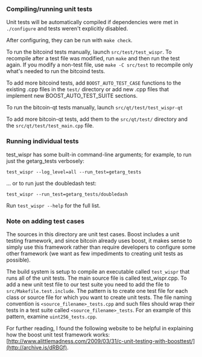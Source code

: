 ### Compiling/running unit tests

Unit tests will be automatically compiled if dependencies were met in `./configure`
and tests weren't explicitly disabled.

After configuring, they can be run with `make check`.

To run the bitcoind tests manually, launch `src/test/test_wispr`. To recompile
after a test file was modified, run `make` and then run the test again. If you
modify a non-test file, use `make -C src/test` to recompile only what's needed
to run the bitcoind tests.

To add more bitcoind tests, add `BOOST_AUTO_TEST_CASE` functions to the existing
.cpp files in the `test/` directory or add new .cpp files that
implement new BOOST_AUTO_TEST_SUITE sections.

To run the bitcoin-qt tests manually, launch `src/qt/test/test_wispr-qt`

To add more bitcoin-qt tests, add them to the `src/qt/test/` directory and
the `src/qt/test/test_main.cpp` file.

### Running individual tests

test_wispr has some built-in command-line arguments; for
example, to run just the getarg_tests verbosely:

    test_wispr --log_level=all --run_test=getarg_tests

... or to run just the doubledash test:

    test_wispr --run_test=getarg_tests/doubledash

Run `test_wispr --help` for the full list.

### Note on adding test cases

The sources in this directory are unit test cases.  Boost includes a
unit testing framework, and since bitcoin already uses boost, it makes
sense to simply use this framework rather than require developers to
configure some other framework (we want as few impediments to creating
unit tests as possible).

The build system is setup to compile an executable called `test_wispr`
that runs all of the unit tests.  The main source file is called
test_wispr.cpp. To add a new unit test file to our test suite you need
to add the file to `src/Makefile.test.include`. The pattern is to create
one test file for each class or source file for which you want to create
unit tests.  The file naming convention is `<source_filename>_tests.cpp`
and such files should wrap their tests in a test suite
called `<source_filename>_tests`. For an example of this pattern,
examine `uint256_tests.cpp`.

For further reading, I found the following website to be helpful in
explaining how the boost unit test framework works:
[http://www.alittlemadness.com/2009/03/31/c-unit-testing-with-boosttest/](http://archive.is/dRBGf).
